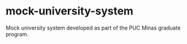 # mock-university-system
Mock university system developed as part of the PUC Minas graduate program.
